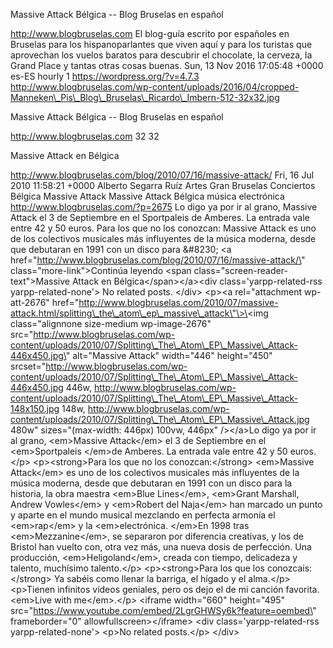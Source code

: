 Massive Attack Bélgica -- Blog Bruselas en español

http://www.blogbruselas.com El blog-guía escrito por españoles en
Bruselas para los hispanoparlantes que viven aquí y para los turistas
que aprovechan los vuelos baratos para descubrir el chocolate, la
cerveza, la Grand Place y tantas otras cosas buenas. Sun, 13 Nov 2016
17:05:48 +0000 es-ES hourly 1 https://wordpress.org/?v=4.7.3
http://www.blogbruselas.com/wp-content/uploads/2016/04/cropped-Manneken\_Pis\_Blog\_Bruselas\_Ricardo\_Imbern-512-32x32.jpg

Massive Attack Bélgica -- Blog Bruselas en español

http://www.blogbruselas.com 32 32

Massive Attack en Bélgica

http://www.blogbruselas.com/blog/2010/07/16/massive-attack/ Fri, 16 Jul
2010 11:58:21 +0000 Alberto Segarra Ruíz Artes Gran Bruselas Conciertos
Bélgica Massive Attack Massive Attack Bélgica música electrónica
http://www.blogbruselas.com/?p=2675 Lo digo ya por ir al grano, Massive
Attack el 3 de Septiembre en el Sportpaleis de Amberes. La entrada vale
entre 42 y 50 euros. Para los que no los conozcan: Massive Attack es uno
de los colectivos musicales más influyentes de la música moderna, desde
que debutaran en 1991 con un disco para &\#8230; \<a
href=\"http://www.blogbruselas.com/blog/2010/07/16/massive-attack/\"
class=\"more-link\"\>Continúa leyendo \<span
class=\"screen-reader-text\"\>Massive Attack en
Bélgica\</span\>\</a\>\<div class=\'yarpp-related-rss
yarpp-related-none\'\> No related posts. \</div\> \<p\>\<a
rel=\"attachment wp-att-2676\"
href=\"http://www.blogbruselas.com/2010/07/massive-attack.html/splitting\_the\_atom\_ep\_massive\_attack\"\>\<img
class=\"alignnone size-medium wp-image-2676\"
src=\"http://www.blogbruselas.com/wp-content/uploads/2010/07/Splitting\_The\_Atom\_EP\_Massive\_Attack-446x450.jpg\"
alt=\"Massive Attack\" width=\"446\" height=\"450\"
srcset=\"http://www.blogbruselas.com/wp-content/uploads/2010/07/Splitting\_The\_Atom\_EP\_Massive\_Attack-446x450.jpg
446w,
http://www.blogbruselas.com/wp-content/uploads/2010/07/Splitting\_The\_Atom\_EP\_Massive\_Attack-148x150.jpg
148w,
http://www.blogbruselas.com/wp-content/uploads/2010/07/Splitting\_The\_Atom\_EP\_Massive\_Attack.jpg
480w\" sizes=\"(max-width: 446px) 100vw, 446px\" /\>\</a\>Lo digo ya por
ir al grano, \<em\>Massive Attack\</em\> el 3 de Septiembre en el
\<em\>Sportpaleis \</em\>de Amberes. La entrada vale entre 42 y 50
euros.\</p\> \<p\>\<strong\>Para los que no los conozcan:\</strong\>
\<em\>Massive Attack\</em\> es uno de los colectivos musicales más
influyentes de la música moderna, desde que debutaran en 1991 con un
disco para la historia, la obra maestra \<em\>Blue Lines\</em\>,
\<em\>Grant Marshall, Andrew Vowles\</em\> y \<em\>Robert del
Naja\</em\> han marcado un punto y aparte en el mundo musical mezclando
en perfecta armonía el \<em\>rap\</em\> y la \<em\>electrónica.
\</em\>En 1998 tras \<em\>Mezzanine\</em\>, se separaron por diferencia
creativas, y los de Bristol han vuelto con, otra vez más, una nueva
dosis de perfección. Una producción, \<em\>Heligoland\</em\>, creada con
tiempo, delicadeza y talento, muchísimo talento.\</p\>
\<p\>\<strong\>Para los que los conozcais:\</strong\> Ya sabéis como
llenar la barriga, el hígado y el alma.\</p\> \<p\>Tienen infinitos
vídeos geniales, pero os dejo el de mi canción favorita. \<em\>Live with
me\</em\>.\</p\> \<iframe width=\"660\" height=\"495\"
src=\"https://www.youtube.com/embed/2LgrGHWSy6k?feature=oembed\"
frameborder=\"0\" allowfullscreen\>\</iframe\> \<div
class=\'yarpp-related-rss yarpp-related-none\'\> \<p\>No related
posts.\</p\> \</div\>
